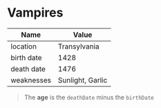 # Vampires

<!--
  Once a upon a time...
-->

| Name       | Value            |
| ---------- | ---------------- |
| location   | Transylvania     |
| birth date | 1428             |
| death date | 1476             |
| weaknesses | Sunlight, Garlic |

<!-- ...There was a guy named Vlad -->

> The **age** is the `deathDate` minus the `birthDate`
